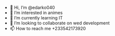 - 👋 Hi, I’m @edarko040
- 👀 I’m interested in animes
- 🌱 I’m currently learning IT
- 💞️ I’m looking to collaborate on wed development
- 📫 How to reach me +233542173920

<!---
edarko040/edarko040 is a ✨ special ✨ repository because its `README.md` (this file) appears on your GitHub profile.
You can click the Preview link to take a look at your changes.
--->
